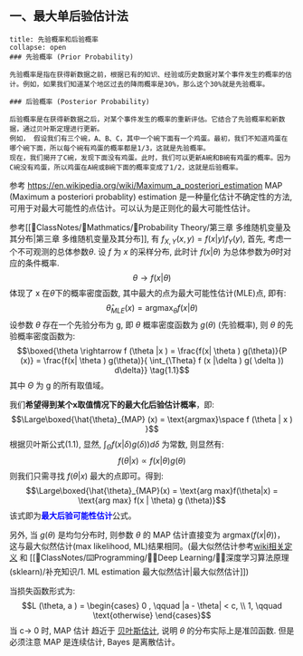 ## 一、最大单后验估计法
`````ad-note
title: 先验概率和后验概率
collapse: open
### 先验概率 (Prior Probability)

先验概率是指在获得新数据之前，根据已有的知识、经验或历史数据对某个事件发生的概率的估计。例如，如果我们知道某个地区过去的降雨概率是30%，那么这个30%就是先验概率。

### 后验概率 (Posterior Probability)

后验概率是在获得新数据之后，对某个事件发生的概率的重新评估。它结合了先验概率和新数据，通过贝叶斯定理进行更新。
例如， 假设我们有三个碗，A、B、C，其中一个碗下面有一个鸡蛋。最初，我们不知道鸡蛋在哪个碗下面，所以每个碗有鸡蛋的概率都是1/3，这就是先验概率。
现在，我们揭开了C碗，发现下面没有鸡蛋。此时，我们可以更新A碗和B碗有鸡蛋的概率。因为C碗没有鸡蛋，所以鸡蛋在A碗或B碗下面的概率变成了1/2，这就是后验概率。 
`````

参考 https://en.wikipedia.org/wiki/Maximum_a_posteriori_estimation 
MAP (Maximum a posteriori probablity) estimation 是一种量化估计不确定性的方法, 可用于对最大可能性的点估计。可以认为是正则化的最大可能性估计。

参考[[📘ClassNotes/📐Mathmatics/🎣Probability Theory/第三章 多维随机变量及其分布|第三章 多维随机变量及其分布]], 有 $f_{X,Y}(x,y) = f(x|y) f_{Y}(y)$, 首先, 考虑一个不可观测的总体参数$\theta$. 设 $f$ 为 $x$ 的采样分布, 此时计 $f(x| \theta)$ 为总体参数为$\theta$时对应的条件概率.
$$\theta   \rightarrow  f(x | \theta)$$
体现了 x 在$\theta$下的概率密度函数, 其中最大的点为最大可能性估计(MLE)点, 即有:
$$\hat{\theta}_{MLE}(x) = \text{argmax}_{\theta} f (x| \theta)$$
设参数 $\theta$ 存在一个先验分布为 g, 即 $\theta$ 概率密度函数为 $g(\theta)$ (先验概率), 则 $\theta$ 的先验概率密度函数为:
$$\boxed{\theta \rightarrow  f (\theta |x ) = \frac{f(x| \theta ) g(\theta)}{P (x)} =  \frac{f(x| \theta ) g(\theta)}{ \int_{\Theta} f (x |\delta ) g( \delta  ))  d\delta}} \tag{1.1}$$
其中 $\Theta$ 为 g 的所有取值域。

我们**希望得到某个x取值情况下的最大化后验估计概率**，即:
$$\Large\boxed{\hat{\theta}_{MAP} (x) = \text{argmax}\space  f (\theta | x ) }$$
根据贝叶斯公式(1.1), 显然, $\int_{\Theta} f (x |\delta ) g( \delta  ))  d\delta$ 为常数, 则显然有:
$$f (\theta |x) \propto f (x | \theta) g(\theta)$$
则我们只需寻找 $f(\theta|x)$ 最大的点即可。得到:
$$\Large\boxed{\hat{\theta}_{MAP}(x) = \text{arg max}f(\theta|x)  = \text{arg max} f(x | \theta) g (\theta)}$$
该式即为<b><mark style="background: transparent; color: blue">最大后验可能性估计</mark></b>公式。

另外, 当 $g(\theta)$ 是均匀分布时, 则参数 $\theta$ 的 MAP 估计直接变为 $\text{argmax}(f(x|\theta))$， 这与最大似然估计(max likelihood, ML)结果相同。(最大似然估计参考[wiki相关定义](https://en.wikipedia.org/wiki/Maximum_likelihood_estimation) 和 [[📘ClassNotes/⌨️Programming/👨‍🎓Deep Learning/👨‍🎓深度学习算法原理(sklearn)/补充知识/1. ML estimation 最大似然估计|最大似然估计]]) 

当损失函数形式为:
$$L (\theta, a ) = \begin{cases}
0 , \qquad  |a - \theta| < c,  \\
1,  \qquad  \text{otherwise}
\end{cases}$$
当 c-> 0 时, MAP 估计 趋近于 [贝叶斯估计](https://en.wikipedia.org/wiki/Bayes_estimator), 说明 $\theta$ 的分布实际上是准凹函数. 但是必须注意 MAP 是连续估计, Bayes 是离散估计。

